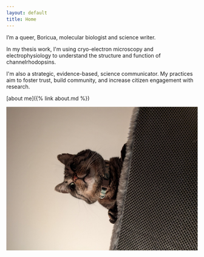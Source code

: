 ```yaml
---
layout: default
title: Home
---
```


I’m a queer, Boricua, molecular biologist and science writer.

In my thesis work, I'm using cryo-electron microscopy and electrophysiology to understand the structure and function of channelrhodopsins.

I'm also a strategic, evidence-based, science communicator. My practices aim to foster trust, build community, and increase citizen engagement with research.

[about me]({% link about.md %})

![fjord king of bonita](/assets/images/profile.png)
